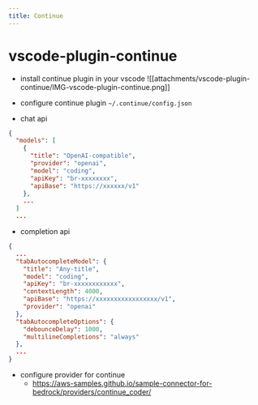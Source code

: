 ```yaml
---
title: Continue
---
```


# vscode-plugin-continue

- install continue plugin in your vscode
![[attachments/vscode-plugin-continue/IMG-vscode-plugin-continue.png]]

- configure continue plugin `~/.continue/config.json`
- chat api
```json
{
  "models": [
    {
      "title": "OpenAI-compatible",
      "provider": "openai",
      "model": "coding",
      "apiKey": "br-xxxxxxxx",
      "apiBase": "https://xxxxxx/v1"
    },
    ...
  ]
  ...
```
- completion api
```json
{
  ...
  "tabAutocompleteModel": {
    "title": "Any-title",
    "model": "coding",
    "apiKey": "br-xxxxxxxxxxxx",
    "contextLength": 4000,
    "apiBase": "https://xxxxxxxxxxxxxxxxx/v1",
    "provider": "openai"
  },
  "tabAutocompleteOptions": {
    "debounceDelay": 1000,
    "multilineCompletions": "always"
  },
  ...
}
```

- configure provider for continue
    - https://aws-samples.github.io/sample-connector-for-bedrock/providers/continue_coder/

